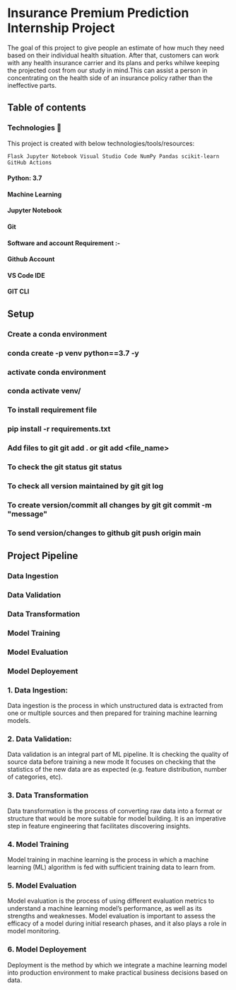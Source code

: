 # Insurance Premium Prediction Internship Project
The goal of this project to give people an estimate of how much they need based on their individual health situation. 
After that, customers can work with any health insurance carrier and its plans and perks whilwe keeping the projected 
cost from our study in mind.This can assist a person in concentrating on the health side of an insurance policy 
rather than the ineffective parts.
## Table of contents
### Technologies 💙
This project is created with below technologies/tools/resources:

    Flask Jupyter Notebook Visual Studio Code NumPy Pandas scikit-learn GitHub Actions

#### Python: 3.7
#### Machine Learning
#### Jupyter Notebook
#### Git
#### Software and account Requirement :-
#### Github Account
#### VS Code IDE
#### GIT CLI

## Setup
### Create a conda environment

### conda create -p venv python==3.7 -y
### activate conda environment

### conda activate venv/
### To install requirement file

### pip install -r requirements.txt
### Add files to git git add . or git add <file_name>
### To check the git status git status
### To check all version maintained by git git log
### To create version/commit all changes by git git commit -m "message"
### To send version/changes to github git push origin main

## Project Pipeline
### Data Ingestion
### Data Validation
### Data Transformation
### Model Training
### Model Evaluation
### Model Deployement

### 1. Data Ingestion:
Data ingestion is the process in which unstructured data is extracted from one or multiple sources and then prepared for
training machine learning models.

### 2. Data Validation:
Data validation is an integral part of ML pipeline. It is checking the quality of source data before training a new mode
It focuses on checking that the statistics of the new data are as expected (e.g. feature distribution, number of categories, etc).

### 3. Data Transformation
Data transformation is the process of converting raw data into a format or structure that would be more suitable for model building.
It is an imperative step in feature engineering that facilitates discovering insights.

### 4. Model Training
Model training in machine learning is the process in which a machine learning (ML) algorithm is fed with sufficient training data to learn from.

### 5. Model Evaluation
Model evaluation is the process of using different evaluation metrics to understand a machine learning model’s performance, as well as its strengths and weaknesses.
Model evaluation is important to assess the efficacy of a model during initial research phases, and it also plays a role in model monitoring.

### 6. Model Deployement
Deployment is the method by which we integrate a machine learning model into production environment to make practical business decisions based on data.
